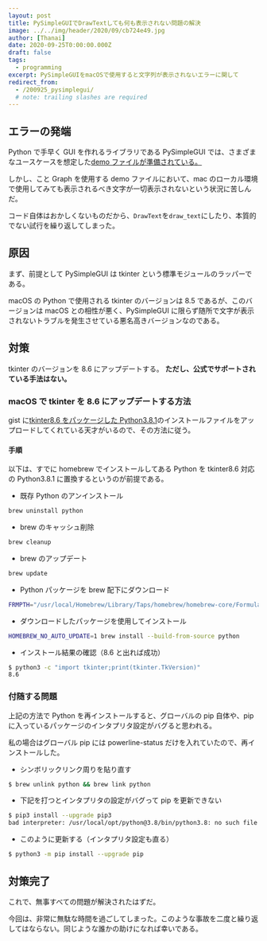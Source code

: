 ```yaml
---
layout: post
title: PySimpleGUIでDrawTextしても何も表示されない問題の解決
image: ../../img/header/2020/09/cb724e49.jpg
author: [Thanai]
date: 2020-09-25T0:00:00.000Z
draft: false
tags:
  - programming
excerpt: PySimpleGUIをmacOSで使用すると文字列が表示されないエラーに関して
redirect_from:
  - /200925_pysimplegui/
  # note: trailing slashes are required
---
```


## エラーの発端

Python で手早く GUI を作れるライブラリである PySimpleGUI では、さまざまなユースケースを想定した[demo ファイルが準備されている。](https://github.com/PySimpleGUI/PySimpleGUI/tree/master/DemoPrograms)

しかし、こと Graph を使用する demo ファイルにおいて、mac のローカル環境で使用してみても表示されるべき文字が一切表示されないという状況に苦しんだ。

コード自体はおかしくないものだから、`DrawText`を`draw_text`にしたり、本質的でない試行を繰り返してしまった。

## 原因

まず、前提として PySimpleGUI は tkinter という標準モジュールのラッパーである。

macOS の Python で使用される tkinter のバージョンは 8.5 であるが、このバージョンは macOS との相性が悪く、PySimpleGUI に限らず随所で文字が表示されないトラブルを発生させている悪名高きバージョンなのである。

## 対策

tkinter のバージョンを 8.6 にアップデートする。
**ただし、公式でサポートされている手法はない。**

### macOS で tkinter を 8.6 にアップデートする方法

gist に[tkinter8.6 をパッケージした Python3.8.1](https://gist.github.com/iexa/2ac761bfd96ab78988b76c030d54a5b8)のインストールファイルをアップロードしてくれている天才がいるので、その方法に従う。

#### 手順

以下は、すでに homebrew でインストールしてある Python を tkinter8.6 対応の Python3.8.1 に置換するというのが前提である。

- 既存 Python のアンインストール

```bash
brew uninstall python
```

- brew のキャッシュ削除

```bash
brew cleanup
```

- brew のアップデート

```bash
brew update
```

- Python パッケージを brew 配下にダウンロード

```bash
FRMPTH="/usr/local/Homebrew/Library/Taps/homebrew/homebrew-core/Formula/python.rb"; rm $FRMPTH; curl -L -o $FRMPTH https://gist.github.com/iexa/2ac761bfd96ab78988b76c030d54a5b8/raw/python-with-tcl.rb
```

- ダウンロードしたパッケージを使用してインストール

```bash
HOMEBREW_NO_AUTO_UPDATE=1 brew install --build-from-source python
```

- インストール結果の確認（8.6 と出れば成功）

```bash
$ python3 -c "import tkinter;print(tkinter.TkVersion)"
8.6
```

### 付随する問題

上記の方法で Python を再インストールすると、グローバルの pip 自体や、pip に入っているパッケージのインタプリタ設定がバグると思われる。

私の場合はグローバル pip には powerline-status だけを入れていたので、再インストールした。

- シンボリックリンク周りを貼り直す

```bash
$ brew unlink python && brew link python
```

- 下記を打つとインタプリタの設定がバグって pip を更新できない

```bash
$ pip3 install --upgrade pip3
bad interpreter: /usr/local/opt/python@3.8/bin/python3.8: no such file or directory
```

- このように更新する（インタプリタ設定も直る）

```bash
$ python3 -m pip install --upgrade pip
```

## 対策完了

これで、無事すべての問題が解決されたはずだ。

今回は、非常に無駄な時間を過ごしてしまった。このような事故を二度と繰り返してはならない。同じような誰かの助けになれば幸いである。
